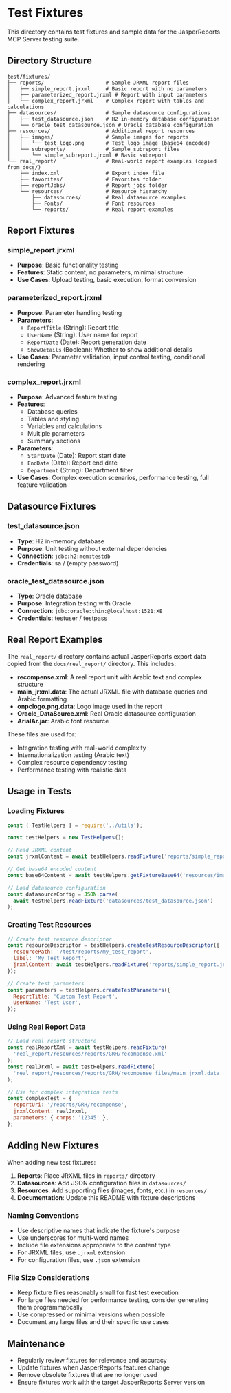# Test Fixtures

This directory contains test fixtures and sample data for the JasperReports MCP Server testing suite.

## Directory Structure

```
test/fixtures/
├── reports/                    # Sample JRXML report files
│   ├── simple_report.jrxml     # Basic report with no parameters
│   ├── parameterized_report.jrxml # Report with input parameters
│   └── complex_report.jrxml    # Complex report with tables and calculations
├── datasources/                # Sample datasource configurations
│   ├── test_datasource.json    # H2 in-memory database configuration
│   └── oracle_test_datasource.json # Oracle database configuration
├── resources/                  # Additional report resources
│   ├── images/                 # Sample images for reports
│   │   └── test_logo.png       # Test logo image (base64 encoded)
│   └── subreports/             # Sample subreport files
│       └── simple_subreport.jrxml # Basic subreport
└── real_report/                # Real-world report examples (copied from docs/)
    ├── index.xml               # Export index file
    ├── favorites/              # Favorites folder
    ├── reportJobs/             # Report jobs folder
    └── resources/              # Resource hierarchy
        ├── datasources/        # Real datasource examples
        ├── Fonts/              # Font resources
        └── reports/            # Real report examples
```

## Report Fixtures

### simple_report.jrxml

- **Purpose**: Basic functionality testing
- **Features**: Static content, no parameters, minimal structure
- **Use Cases**: Upload testing, basic execution, format conversion

### parameterized_report.jrxml

- **Purpose**: Parameter handling testing
- **Parameters**:
  - `ReportTitle` (String): Report title
  - `UserName` (String): User name for report
  - `ReportDate` (Date): Report generation date
  - `ShowDetails` (Boolean): Whether to show additional details
- **Use Cases**: Parameter validation, input control testing, conditional rendering

### complex_report.jrxml

- **Purpose**: Advanced feature testing
- **Features**:
  - Database queries
  - Tables and styling
  - Variables and calculations
  - Multiple parameters
  - Summary sections
- **Parameters**:
  - `StartDate` (Date): Report start date
  - `EndDate` (Date): Report end date
  - `Department` (String): Department filter
- **Use Cases**: Complex execution scenarios, performance testing, full feature validation

## Datasource Fixtures

### test_datasource.json

- **Type**: H2 in-memory database
- **Purpose**: Unit testing without external dependencies
- **Connection**: `jdbc:h2:mem:testdb`
- **Credentials**: sa / (empty password)

### oracle_test_datasource.json

- **Type**: Oracle database
- **Purpose**: Integration testing with Oracle
- **Connection**: `jdbc:oracle:thin:@localhost:1521:XE`
- **Credentials**: testuser / testpass

## Real Report Examples

The `real_report/` directory contains actual JasperReports export data copied from the `docs/real_report/` directory. This includes:

- **recompense.xml**: A real report unit with Arabic text and complex structure
- **main_jrxml.data**: The actual JRXML file with database queries and Arabic formatting
- **onpclogo.png.data**: Logo image used in the report
- **Oracle_DataSource.xml**: Real Oracle datasource configuration
- **ArialAr.jar**: Arabic font resource

These files are used for:

- Integration testing with real-world complexity
- Internationalization testing (Arabic text)
- Complex resource dependency testing
- Performance testing with realistic data

## Usage in Tests

### Loading Fixtures

```javascript
const { TestHelpers } = require('../utils');

const testHelpers = new TestHelpers();

// Read JRXML content
const jrxmlContent = await testHelpers.readFixture('reports/simple_report.jrxml');

// Get base64 encoded content
const base64Content = await testHelpers.getFixtureBase64('resources/images/test_logo.png');

// Load datasource configuration
const datasourceConfig = JSON.parse(
  await testHelpers.readFixture('datasources/test_datasource.json')
);
```

### Creating Test Resources

```javascript
// Create test resource descriptor
const resourceDescriptor = testHelpers.createTestResourceDescriptor({
  resourcePath: '/test/reports/my_test_report',
  label: 'My Test Report',
  jrxmlContent: await testHelpers.readFixture('reports/simple_report.jrxml'),
});

// Create test parameters
const parameters = testHelpers.createTestParameters({
  ReportTitle: 'Custom Test Report',
  UserName: 'Test User',
});
```

### Using Real Report Data

```javascript
// Load real report structure
const realReportXml = await testHelpers.readFixture(
  'real_report/resources/reports/GRH/recompense.xml'
);
const realJrxml = await testHelpers.readFixture(
  'real_report/resources/reports/GRH/recompense_files/main_jrxml.data'
);

// Use for complex integration tests
const complexTest = {
  reportUri: '/reports/GRH/recompense',
  jrxmlContent: realJrxml,
  parameters: { cnrps: '12345' },
};
```

## Adding New Fixtures

When adding new test fixtures:

1. **Reports**: Place JRXML files in `reports/` directory
2. **Datasources**: Add JSON configuration files in `datasources/`
3. **Resources**: Add supporting files (images, fonts, etc.) in `resources/`
4. **Documentation**: Update this README with fixture descriptions

### Naming Conventions

- Use descriptive names that indicate the fixture's purpose
- Use underscores for multi-word names
- Include file extensions appropriate to the content type
- For JRXML files, use `.jrxml` extension
- For configuration files, use `.json` extension

### File Size Considerations

- Keep fixture files reasonably small for fast test execution
- For large files needed for performance testing, consider generating them programmatically
- Use compressed or minimal versions when possible
- Document any large files and their specific use cases

## Maintenance

- Regularly review fixtures for relevance and accuracy
- Update fixtures when JasperReports features change
- Remove obsolete fixtures that are no longer used
- Ensure fixtures work with the target JasperReports Server version
